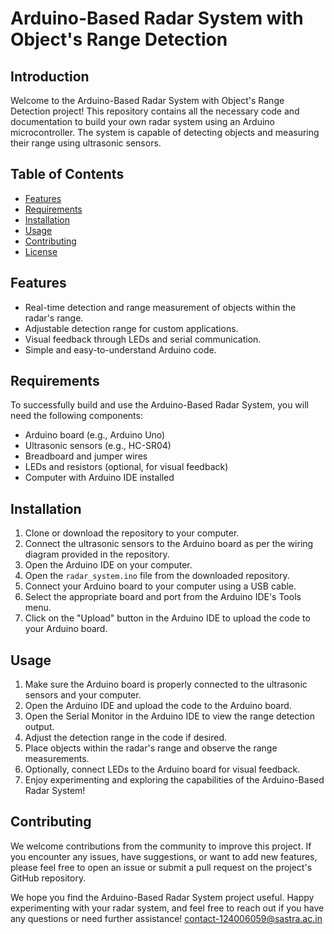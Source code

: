 # Arduino-Based Radar System with Object's Range Detection

## Introduction

Welcome to the Arduino-Based Radar System with Object's Range Detection project! This repository contains all the necessary code and documentation to build your own radar system using an Arduino microcontroller. The system is capable of detecting objects and measuring their range using ultrasonic sensors.

## Table of Contents

- [Features](##features)
- [Requirements](##requirements)
- [Installation](##installation)
- [Usage](##usage)
- [Contributing](##contributing)
- [License](##license)

## Features

- Real-time detection and range measurement of objects within the radar's range.
- Adjustable detection range for custom applications.
- Visual feedback through LEDs and serial communication.
- Simple and easy-to-understand Arduino code.

## Requirements

To successfully build and use the Arduino-Based Radar System, you will need the following components:

- Arduino board (e.g., Arduino Uno)
- Ultrasonic sensors (e.g., HC-SR04)
- Breadboard and jumper wires
- LEDs and resistors (optional, for visual feedback)
- Computer with Arduino IDE installed

## Installation

1. Clone or download the repository to your computer.
2. Connect the ultrasonic sensors to the Arduino board as per the wiring diagram provided in the repository.
3. Open the Arduino IDE on your computer.
4. Open the `radar_system.ino` file from the downloaded repository.
5. Connect your Arduino board to your computer using a USB cable.
6. Select the appropriate board and port from the Arduino IDE's Tools menu.
7. Click on the "Upload" button in the Arduino IDE to upload the code to your Arduino board.

## Usage

1. Make sure the Arduino board is properly connected to the ultrasonic sensors and your computer.
2. Open the Arduino IDE and upload the code to the Arduino board.
3. Open the Serial Monitor in the Arduino IDE to view the range detection output.
4. Adjust the detection range in the code if desired.
5. Place objects within the radar's range and observe the range measurements.
6. Optionally, connect LEDs to the Arduino board for visual feedback.
7. Enjoy experimenting and exploring the capabilities of the Arduino-Based Radar System!

## Contributing

We welcome contributions from the community to improve this project. If you encounter any issues, have suggestions, or want to add new features, please feel free to open an issue or submit a pull request on the project's GitHub repository.


We hope you find the Arduino-Based Radar System project useful. Happy experimenting with your radar system, and feel free to reach out if you have any questions or need further assistance!
contact-124006059@sastra.ac.in
